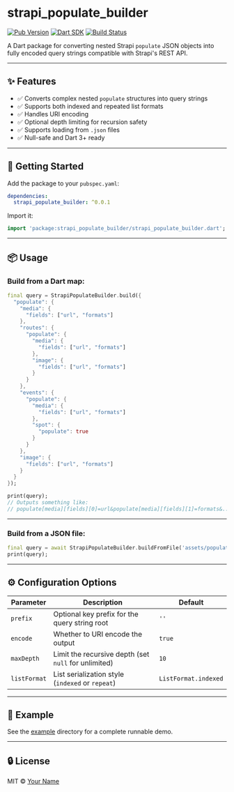 # strapi_populate_builder

[![Pub Version](https://img.shields.io/pub/v/strapi_populate_builder.svg)](https://pub.dev/packages/strapi_populate_builder)
[![Dart SDK](https://img.shields.io/badge/dart-%3E%3D2.17-blue.svg)](https://dart.dev)
[![Build Status](https://img.shields.io/github/actions/workflow/status/AlexeyShevchenko/strapi_populate_builder/ci.yml?branch=main)](https://github.com/AlexeyShevchenko/strapi_populate_builder/actions)

A Dart package for converting nested Strapi `populate` JSON objects into fully encoded query strings compatible with Strapi's REST API.

---

## ✨ Features

- ✅ Converts complex nested `populate` structures into query strings
- ✅ Supports both indexed and repeated list formats
- ✅ Handles URI encoding
- ✅ Optional depth limiting for recursion safety
- ✅ Supports loading from `.json` files
- ✅ Null-safe and Dart 3+ ready

---

## 🚀 Getting Started

Add the package to your `pubspec.yaml`:

```yaml
dependencies:
  strapi_populate_builder: ^0.0.1
```

Import it:

```dart
import 'package:strapi_populate_builder/strapi_populate_builder.dart';
```

---

## 📦 Usage

### Build from a Dart map:

```dart
final query = StrapiPopulateBuilder.build({
  "populate": {
    "media": {
      "fields": ["url", "formats"]
    },
    "routes": {
      "populate": {
        "media": {
          "fields": ["url", "formats"]
        },
        "image": {
          "fields": ["url", "formats"]
        }
      }
    },
    "events": {
      "populate": {
        "media": {
          "fields": ["url", "formats"]
        },
        "spot": {
          "populate": true
        }
      }
    },
    "image": {
      "fields": ["url", "formats"]
    }
  }
});

print(query);
// Outputs something like:
// populate[media][fields][0]=url&populate[media][fields][1]=formats&...
```

---

### Build from a JSON file:

```dart
final query = await StrapiPopulateBuilder.buildFromFile('assets/populate.json');
print(query);
```

---

## ⚙️ Configuration Options

| Parameter   | Description                                               | Default                |
|-------------|-----------------------------------------------------------|------------------------|
| `prefix`    | Optional key prefix for the query string root             | `''`                   |
| `encode`    | Whether to URI encode the output                          | `true`                 |
| `maxDepth`  | Limit the recursive depth (set `null` for unlimited)      | `10`                   |
| `listFormat`| List serialization style (`indexed` or `repeat`)          | `ListFormat.indexed`   |

---

## 📁 Example

See the [example](example/strapi_populate_builder_example.dart) directory for a complete runnable demo.

---

## 🔒 License

MIT © [Your Name](https://github.com/AlexeyShevchenko)
